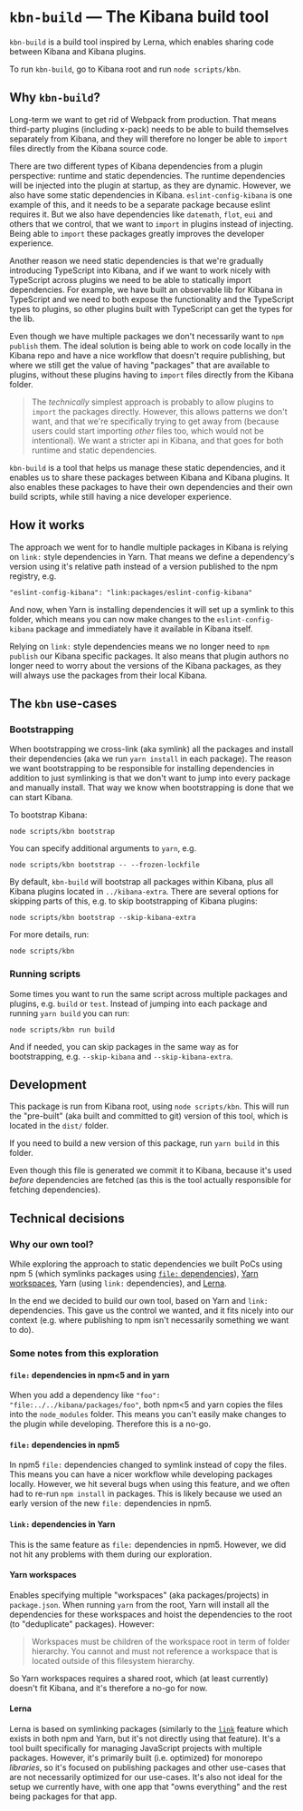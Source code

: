 # `kbn-build` — The Kibana build tool

`kbn-build` is a build tool inspired by Lerna, which enables sharing code
between Kibana and Kibana plugins.

To run `kbn-build`, go to Kibana root and run `node scripts/kbn`.

## Why `kbn-build`?

Long-term we want to get rid of Webpack from production. That means third-party
plugins (including x-pack) needs to be able to build themselves separately from
Kibana, and they will therefore no longer be able to `import` files directly
from the Kibana source code.

There are two different types of Kibana dependencies from a plugin perspective:
runtime and static dependencies. The runtime dependencies will be injected into
the plugin at startup, as they are dynamic. However, we also have some static
dependencies in Kibana. `eslint-config-kibana` is one example of this, and it
needs to be a separate package because eslint requires it. But we also have
dependencies like `datemath`, `flot`, `eui` and others that we control, that we
want to `import` in plugins instead of injecting. Being able to `import` these
packages greatly improves the developer experience.

Another reason we need static dependencies is that we're gradually introducing
TypeScript into Kibana, and if we want to work nicely with TypeScript across
plugins we need to be able to statically import dependencies. For example, we
have built an observable lib for Kibana in TypeScript and we need to both expose
the functionality and the TypeScript types to plugins, so other plugins built
with TypeScript can get the types for the lib.

Even though we have multiple packages we don't necessarily want to `npm publish`
them. The ideal solution is being able to work on code locally in the Kibana
repo and have a nice workflow that doesn't require publishing, but where we
still get the value of having "packages" that are available to plugins, without
these plugins having to `import` files directly from the Kibana folder.

> The _technically_ simplest approach is probably to allow plugins to `import`
> the packages directly. However, this allows patterns we don't want, and that
> we're specifically trying to get away from (because users could start
> importing _other_ files too, which would not be intentional). We want a
> stricter api in Kibana, and that goes for both runtime and static
> dependencies.

`kbn-build` is a tool that helps us manage these static dependencies, and it
enables us to share these packages between Kibana and Kibana plugins. It
also enables these packages to have their own dependencies and their own build
scripts, while still having a nice developer experience.

## How it works

The approach we went for to handle multiple packages in Kibana is relying on
`link:` style dependencies in Yarn. That means we define a dependency's version
using it's relative path instead of a version published to the npm registry,
e.g.

```
"eslint-config-kibana": "link:packages/eslint-config-kibana"
```

And now, when Yarn is installing dependencies it will set up a symlink to this
folder, which means you can now make changes to the `eslint-config-kibana`
package and immediately have it available in Kibana itself.

Relying on `link:` style dependencies means we no longer need to `npm publish`
our Kibana specific packages. It also means that plugin authors no longer need
to worry about the versions of the Kibana packages, as they will always use the
packages from their local Kibana.

## The `kbn` use-cases

### Bootstrapping

When bootstrapping we cross-link (aka symlink) all the packages and install
their dependencies (aka we run `yarn install` in each package). The reason we
want bootstrapping to be responsible for installing dependencies in addition to
just symlinking is that we don't want to jump into every package and manually
install. That way we know when bootstrapping is done that we can start Kibana.

To bootstrap Kibana:

```
node scripts/kbn bootstrap
```

You can specify additional arguments to `yarn`, e.g.

```
node scripts/kbn bootstrap -- --frozen-lockfile
```

By default, `kbn-build` will bootstrap all packages within Kibana, plus all
Kibana plugins located in `../kibana-extra`. There are several options for
skipping parts of this, e.g. to skip bootstrapping of Kibana plugins:

```
node scripts/kbn bootstrap --skip-kibana-extra
```

For more details, run:

```
node scripts/kbn
```

### Running scripts

Some times you want to run the same script across multiple packages and plugins,
e.g. `build` or `test`. Instead of jumping into each package and running
`yarn build` you can run:

```
node scripts/kbn run build
```

And if needed, you can skip packages in the same way as for bootstrapping, e.g.
`--skip-kibana` and `--skip-kibana-extra`.

## Development

This package is run from Kibana root, using `node scripts/kbn`. This will run
the "pre-built" (aka built and committed to git) version of this tool, which is
located in the `dist/` folder.

If you need to build a new version of this package, run `yarn build` in this
folder.

Even though this file is generated we commit it to Kibana, because it's used
_before_ dependencies are fetched (as this is the tool actually responsible for
fetching dependencies).

## Technical decisions

### Why our own tool?

While exploring the approach to static dependencies we built PoCs using npm 5
(which symlinks packages using [`file:` dependencies][npm5-file]), [Yarn
workspaces][yarn-workspaces], Yarn (using `link:` dependencies), and
[Lerna][lerna].

In the end we decided to build our own tool, based on Yarn and `link:`
dependencies. This gave us the control we wanted, and it fits nicely into our
context (e.g. where publishing to npm isn't necessarily something we want to
do).

### Some notes from this exploration

#### `file:` dependencies in npm<5 and in yarn

When you add a dependency like `"foo": "file:../../kibana/packages/foo"`, both
npm<5 and yarn copies the files into the `node_modules` folder. This means you
can't easily make changes to the plugin while developing. Therefore this is a
no-go.

#### `file:` dependencies in npm5

In npm5 `file:` dependencies changed to symlink instead of copy the files. This
means you can have a nicer workflow while developing packages locally. However,
we hit several bugs when using this feature, and we often had to re-run
`npm install` in packages. This is likely because we used an early version of
the new `file:` dependencies in npm5.

#### `link:` dependencies in Yarn

This is the same feature as `file:` dependencies in npm5. However, we did not
hit any problems with them during our exploration.

#### Yarn workspaces

Enables specifying multiple "workspaces" (aka packages/projects) in
`package.json`. When running `yarn` from the root, Yarn will install all the
dependencies for these workspaces and hoist the dependencies to the root (to
"deduplicate" packages). However:

> Workspaces must be children of the workspace root in term of folder hierarchy.
> You cannot and must not reference a workspace that is located outside of this
> filesystem hierarchy.

So Yarn workspaces requires a shared root, which (at least currently) doesn't
fit Kibana, and it's therefore a no-go for now.

#### Lerna

Lerna is based on symlinking packages (similarly to the [`link`][npm-link]
feature which exists in both npm and Yarn, but it's not directly using that
feature). It's a tool built specifically for managing JavaScript projects with
multiple packages. However, it's primarily built (i.e. optimized) for monorepo
_libraries_, so it's focused on publishing packages and other use-cases that are
not necessarily optimized for our use-cases. It's also not ideal for the setup
we currently have, with one app that "owns everything" and the rest being
packages for that app.

[npm-link]: https://docs.npmjs.com/cli/link
[npm5-file]: https://github.com/npm/npm/pull/15900
[yarn-workspaces]: https://yarnpkg.com/lang/en/docs/workspaces/
[lerna]: https://github.com/lerna/lerna
